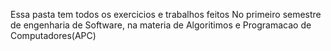 Essa pasta tem todos os exercicios e trabalhos feitos No primeiro semestre de engenharia de Software, na materia de Algoritimos e Programacao de Computadores(APC)
